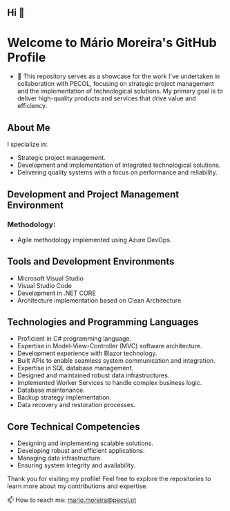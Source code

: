 ## Hi  👋

<!--
**PCL-MarioMoreira/PCL-MarioMoreira** is a ✨ _special_ ✨ repository because its `README.md` (this file) appears on your GitHub profile.

Here are some ideas to get you started:

- 🔭 I’m currently working on ...
- 🌱 I’m currently learning ...
- 👯 I’m looking to collaborate on ...
- 🤔 I’m looking for help with ...
- 💬 Ask me about ...
- 📫 How to reach me: ...
- 😄 Pronouns: ...
- ⚡ Fun fact: ...
-->

# Welcome to Mário Moreira's GitHub Profile

- 🔭 This repository serves as a showcase for the work I've undertaken in collaboration with PECOL, focusing on strategic project management and the implementation of technological solutions. My primary goal is to deliver high-quality products and services that drive value and efficiency.

## About Me
I specialize in:
 - Strategic project management.
 - Development and implementation of integrated technological solutions.
 - Delivering quality systems with a focus on performance and reliability.
## Development and Project Management Environment
### Methodology:
 - Agile methodology implemented using Azure DevOps.
## Tools and Development Environments
 - Microsoft Visual Studio
 - Visual Studio Code
 - Development in .NET CORE
 - Architecture implementation based on Clean Architecture
## Technologies and Programming Languages
 - Proficient in C# programming language.
 - Expertise in Model-View-Controller (MVC) software architecture.
 - Development experience with Blazor technology.
 - Built APIs to enable seamless system communication and integration.
 - Expertise in SQL database management.
 - Designed and maintained robust data infrastructures.
 - Implemented Worker Services to handle complex business logic.
 - Database maintenance.
 - Backup strategy implementation.
 - Data recovery and restoration processes.
## Core Technical Competencies
 - Designing and implementing scalable solutions.
 - Developing robust and efficient applications.
 - Managing data infrastructure.
 - Ensuring system integrity and availability.

Thank you for visiting my profile! Feel free to explore the repositories to learn more about my contributions and expertise.

📫 How to reach me: mario.moreira@pecol.pt
